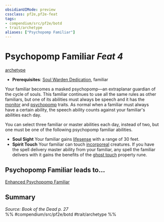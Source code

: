 ```yaml
---
obsidianUIMode: preview
cssclass: pf2e,pf2e-feat
tags:
- compendium/src/pf2e/botd
- trait/archetype
aliases: ["Psychopomp Familiar"]
---
```

# Psychopomp Familiar  *Feat 4*  
[archetype](archetype.md "Archetype Feat Trait")  

- **Prerequisites**: [Soul Warden Dedication](soul-warden-dedication-botd.md), familiar

Your familiar becomes a masked psychopomp—an extraplanar guardian of the cycle of souls. This familiar continues to use all the same rules as other familiars, but one of its abilities must always be speech and it has the [monitor](monitor.md "Monitor Creature Type Trait") and [psychopomp](psychopomp-b1.md "Psychopomp Creature Trait") traits. As normal when a familiar must always have a certain ability, the speech ability counts against your familiar's abilities each day.

You can select three familiar or master abilities each day, instead of two, but one must be one of the following psychopomp familiar abilities.

- **Soul Sight** Your familiar gains [lifesense](lifesense.md) with a range of 30 feet.
- **Spirit Touch** Your familiar can touch [incorporeal](incorporeal-b1.md "Incorporeal Creature Trait") creatures. If you have the spell delivery master ability from your familiar, any spell the familiar delivers with it gains the benefits of the [ghost touch](ghost-touch.md) property rune.

## Psychopomp Familiar leads to...

[Enhanced Psychopomp Familiar](enhanced-psychopomp-familiar-botd.md)

## Summary

*Source: Book of the Dead p. 27*  
%% #compendium/src/pf2e/botd #trait/archetype %%